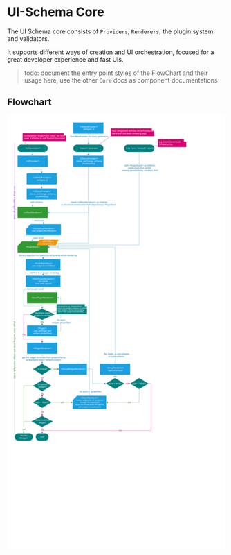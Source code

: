# UI-Schema Core

The UI Schema core consists of `Providers`, `Renderers`, the plugin system and validators.

It supports different ways of creation and UI orchestration, focused for a great developer experience and fast UIs.

> todo: document the entry point styles of the FlowChart and their usage here, use the other `Core` docs as component documentations

## Flowchart

[![flowchart](/Flowchart-SchemaEditor.svg)](https://ui-schema.bemit.codes/Flowchart-SchemaEditor.svg)

